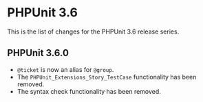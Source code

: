 PHPUnit 3.6
===========

This is the list of changes for the PHPUnit 3.6 release series.

PHPUnit 3.6.0
-------------

* `@ticket` is now an alias for `@group`.
* The `PHPUnit_Extensions_Story_TestCase` functionality has been removed.
* The syntax check functionality has been removed.
